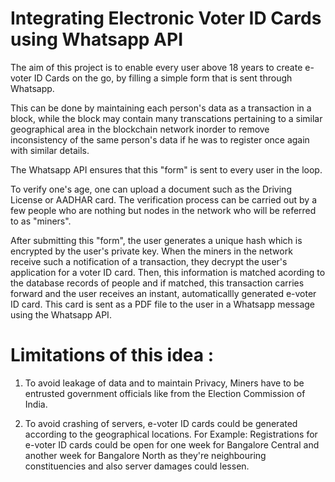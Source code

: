 # Integrating Electronic Voter ID Cards using Whatsapp API

The aim of this project is to enable every user above 18 years to create e-voter ID Cards on the go, by filling a simple form that is sent through Whatsapp. 

This can be done by maintaining each person's data as a transaction in a block, while the block may contain many transcations pertaining to a similar geographical area in the blockchain network inorder to remove inconsistency of the same person's data if he was to register once again with similar details. 

The Whatsapp API ensures that this "form" is sent to every user in the loop. 

To verify one's age, one can upload a document such as the Driving License or AADHAR card. The verification process can be carried out by a few people who are nothing but nodes in the network who will be referred to as "miners".

After submitting this "form", the user generates a unique hash which is encrypted by the user's private key. When the miners in the network receive such a notification of a transaction, they decrypt the user's application for a voter ID card. Then, this information is matched acording to the database records of people and if matched, this transaction carries forward and the user receives an instant, automaticallly generated e-voter ID card.
This card is sent as a PDF file to the user in a Whatsapp message using the Whatsapp API.



# Limitations of this idea : 
1. To avoid leakage of data and to maintain Privacy, Miners have to be entrusted government officials like from the Election Commission of India. 

2. To avoid crashing of servers, e-voter ID cards could be generated according to the geographical locations. For Example: Registrations for e-voter ID cards could be open for one week for Bangalore Central and another week for Bangalore North as they're neighbouring constituencies and also server damages could lessen.

